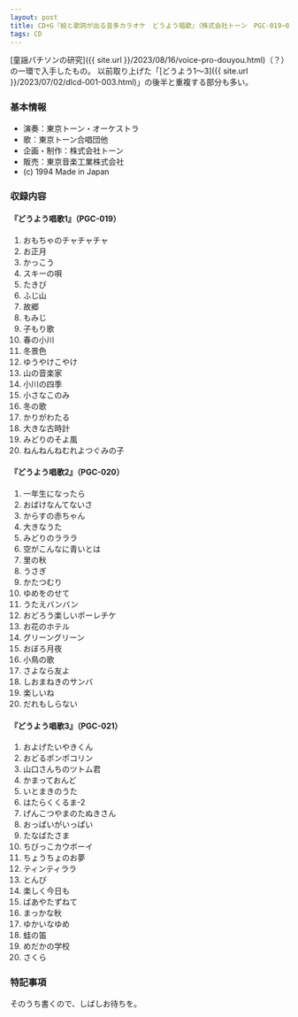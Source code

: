 ```yaml
---
layout: post
title: CD+G『絵と歌詞が出る音多カラオケ　どうよう唱歌』（株式会社トーン　PGC-019~021）
tags: CD
---
```


[童謡パチソンの研究]({{ site.url }}/2023/08/16/voice-pro-douyou.html)（？）の一環で入手したもの。
以前取り上げた「[どうよう1～3]({{ site.url }}/2023/07/02/dlcd-001-003.html)」の後半と重複する部分も多い。

### 基本情報

* 演奏：東京トーン・オーケストラ
* 歌：東京トーン合唱団他
* 企画・制作：株式会社トーン
* 販売：東京音楽工業株式会社
* (c) 1994 Made in Japan

### 収録内容

#### 『どうよう唱歌1』（PGC-019）

1. おもちゃのチャチャチャ
1. お正月
1. かっこう
1. スキーの唄
1. たきび
1. ふじ山
1. 故郷
1. もみじ
1. 子もり歌
1. 春の小川
1. 冬景色
1. ゆうやけこやけ
1. 山の音楽家
1. 小川の四季
1. 小さなこのみ
1. 冬の歌
1. かりがわたる
1. 大きな古時計
1. みどりのそよ風
1. ねんねんねむれよつぐみの子

#### 『どうよう唱歌2』（PGC-020）

1. 一年生になったら
1. おばけなんてないさ
1. からすの赤ちゃん
1. 大きなうた
1. みどりのラララ
1. 空がこんなに青いとは
1. 里の秋
1. うさぎ
1. かたつむり
1. ゆめをのせて
1. うたえバンバン
1. おどろう楽しいポーレチケ
1. お花のホテル
1. グリーングリーン
1. おぼろ月夜
1. 小鳥の歌
1. さよなら友よ
1. しおまねきのサンバ
1. 楽しいね
1. だれもしらない

#### 『どうよう唱歌3』（PGC-021）

1. およげたいやきくん
1. おどるポンポコリン
1. 山口さんちのツトム君
1. かまっておんど
1. いとまきのうた
1. はたらくくるま-2
1. げんこつやまのたぬきさん
1. おっぱいがいっぱい
1. たなばたさま
1. ちびっこカウボーイ
1. ちょうちょのお夢
1. ティンティララ
1. とんび
1. 楽しく今日も
1. ばあやたずねて
1. まっかな秋
1. ゆかいなゆめ
1. 蛙の笛
1. めだかの学校
1. さくら

### 特記事項

そのうち書くので、しばしお待ちを。
